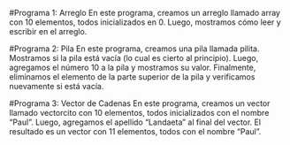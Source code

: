 #Programa 1: Arreglo
En este programa, creamos un arreglo llamado array con 10 elementos, todos inicializados en 0. Luego, mostramos cómo leer y escribir en el arreglo.

#Programa 2: Pila
En este programa, creamos una pila llamada pilita. Mostramos si la pila está vacía (lo cual es cierto al principio). Luego, agregamos el número 10 
a la pila y mostramos su valor. Finalmente, eliminamos el elemento de la parte superior de la pila y verificamos nuevamente si está vacía.

#Programa 3: Vector de Cadenas
En este programa, creamos un vector llamado vectorcito con 10 elementos, todos inicializados con el nombre “Paul”. Luego, agregamos el apellido 
“Landaeta” al final del vector. El resultado es un vector con 11 elementos, todos con el nombre “Paul”.



